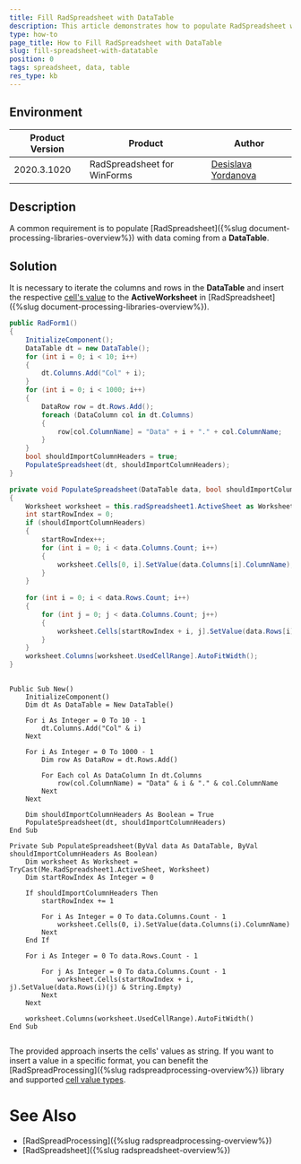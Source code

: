 ```yaml
---
title: Fill RadSpreadsheet with DataTable  
description: This article demonstrates how to populate RadSpreadsheet with data records coming form a DataTable
type: how-to
page_title: How to Fill RadSpreadsheet with DataTable    
slug: fill-spreadsheet-with-datatable
position: 0
tags: spreadsheet, data, table
res_type: kb
---
```


## Environment
 
|Product Version|Product|Author|
|----|----|----|
|2020.3.1020|RadSpreadsheet for WinForms|[Desislava Yordanova](https://www.telerik.com/blogs/author/desislava-yordanova)|
 
## Description
 
A common requirement is to populate [RadSpreadsheet]({%slug document-processing-libraries-overview%}) with data coming from a **DataTable**. 

## Solution 

It is necessary to iterate the columns and rows in the **DataTable** and insert the respective [cell's value](https://docs.telerik.com/devtools/document-processing/libraries/radspreadprocessing/working-with-cells/cell-value-types) to the **ActiveWorksheet** in [RadSpreadsheet]({%slug document-processing-libraries-overview%}).
 

````C#
public RadForm1()
{
    InitializeComponent();
    DataTable dt = new DataTable();
    for (int i = 0; i < 10; i++)
    {
        dt.Columns.Add("Col" + i);
    }
    for (int i = 0; i < 1000; i++)
    {
        DataRow row = dt.Rows.Add();
        foreach (DataColumn col in dt.Columns)
        {
            row[col.ColumnName] = "Data" + i + "." + col.ColumnName;
        }
    }
    bool shouldImportColumnHeaders = true;
    PopulateSpreadsheet(dt, shouldImportColumnHeaders);
}

private void PopulateSpreadsheet(DataTable data, bool shouldImportColumnHeaders)
{
    Worksheet worksheet = this.radSpreadsheet1.ActiveSheet as Worksheet;
    int startRowIndex = 0;
    if (shouldImportColumnHeaders)
    {
        startRowIndex++;
        for (int i = 0; i < data.Columns.Count; i++)
        { 
            worksheet.Cells[0, i].SetValue(data.Columns[i].ColumnName);
        }
    }
    
    for (int i = 0; i < data.Rows.Count; i++)
    {
        for (int j = 0; j < data.Columns.Count; j++)
        { 
            worksheet.Cells[startRowIndex + i, j].SetValue(data.Rows[i][j] + string.Empty);
        }
    }
    worksheet.Columns[worksheet.UsedCellRange].AutoFitWidth();
}
 

````
````VB.NET
Public Sub New()
    InitializeComponent()
    Dim dt As DataTable = New DataTable()

    For i As Integer = 0 To 10 - 1
        dt.Columns.Add("Col" & i)
    Next

    For i As Integer = 0 To 1000 - 1
        Dim row As DataRow = dt.Rows.Add()

        For Each col As DataColumn In dt.Columns
            row(col.ColumnName) = "Data" & i & "." & col.ColumnName
        Next
    Next

    Dim shouldImportColumnHeaders As Boolean = True
    PopulateSpreadsheet(dt, shouldImportColumnHeaders)
End Sub

Private Sub PopulateSpreadsheet(ByVal data As DataTable, ByVal shouldImportColumnHeaders As Boolean)
    Dim worksheet As Worksheet = TryCast(Me.RadSpreadsheet1.ActiveSheet, Worksheet)
    Dim startRowIndex As Integer = 0

    If shouldImportColumnHeaders Then
        startRowIndex += 1

        For i As Integer = 0 To data.Columns.Count - 1
            worksheet.Cells(0, i).SetValue(data.Columns(i).ColumnName)
        Next
    End If

    For i As Integer = 0 To data.Rows.Count - 1

        For j As Integer = 0 To data.Columns.Count - 1
            worksheet.Cells(startRowIndex + i, j).SetValue(data.Rows(i)(j) & String.Empty)
        Next
    Next

    worksheet.Columns(worksheet.UsedCellRange).AutoFitWidth()
End Sub
 

```` 

The provided approach inserts the cells' values as string. If you want to insert a value in a specific format, you can benefit the [RadSpreadProcessing]({%slug radspreadprocessing-overview%}) library and supported [cell value types](https://docs.telerik.com/devtools/document-processing/libraries/radspreadprocessing/working-with-cells/cell-value-types).

# See Also

* [RadSpreadProcessing]({%slug radspreadprocessing-overview%})
* [RadSpreadsheet]({%slug radspreadsheet-overview%})

